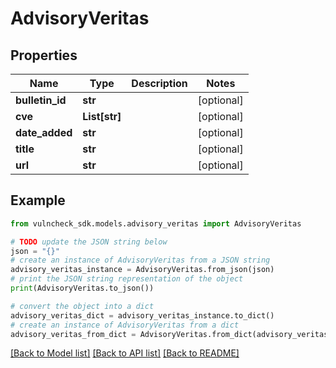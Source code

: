 # AdvisoryVeritas


## Properties

Name | Type | Description | Notes
------------ | ------------- | ------------- | -------------
**bulletin_id** | **str** |  | [optional] 
**cve** | **List[str]** |  | [optional] 
**date_added** | **str** |  | [optional] 
**title** | **str** |  | [optional] 
**url** | **str** |  | [optional] 

## Example

```python
from vulncheck_sdk.models.advisory_veritas import AdvisoryVeritas

# TODO update the JSON string below
json = "{}"
# create an instance of AdvisoryVeritas from a JSON string
advisory_veritas_instance = AdvisoryVeritas.from_json(json)
# print the JSON string representation of the object
print(AdvisoryVeritas.to_json())

# convert the object into a dict
advisory_veritas_dict = advisory_veritas_instance.to_dict()
# create an instance of AdvisoryVeritas from a dict
advisory_veritas_from_dict = AdvisoryVeritas.from_dict(advisory_veritas_dict)
```
[[Back to Model list]](../README.md#documentation-for-models) [[Back to API list]](../README.md#documentation-for-api-endpoints) [[Back to README]](../README.md)


